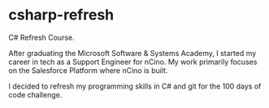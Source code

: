 # csharp-refresh
C# Refresh Course. 


After graduating the Microsoft Software & Systems Academy, I started my career in tech as a Support Engineer for nCino. My work primarily focuses on the Salesforce Platform where nCino is built. 

I decided to refresh my programming skills in C# and git for the 100 days of code challenge. 

